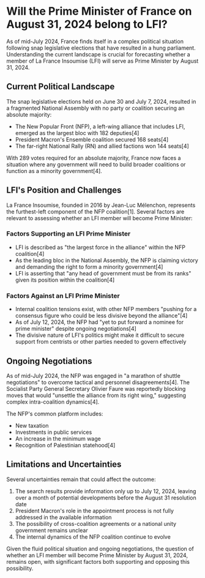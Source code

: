# Will the Prime Minister of France on August 31, 2024 belong to LFI?

As of mid-July 2024, France finds itself in a complex political situation following snap legislative elections that have resulted in a hung parliament. Understanding the current landscape is crucial for forecasting whether a member of La France Insoumise (LFI) will serve as Prime Minister by August 31, 2024.

## Current Political Landscape

The snap legislative elections held on June 30 and July 7, 2024, resulted in a fragmented National Assembly with no party or coalition securing an absolute majority:

- The New Popular Front (NFP), a left-wing alliance that includes LFI, emerged as the largest bloc with 182 deputies[4]
- President Macron's Ensemble coalition secured 168 seats[4]
- The far-right National Rally (RN) and allied factions won 144 seats[4]

With 289 votes required for an absolute majority, France now faces a situation where any government will need to build broader coalitions or function as a minority government[4].

## LFI's Position and Challenges

La France Insoumise, founded in 2016 by Jean-Luc Mélenchon, represents the furthest-left component of the NFP coalition[1]. Several factors are relevant to assessing whether an LFI member will become Prime Minister:

### Factors Supporting an LFI Prime Minister

- LFI is described as "the largest force in the alliance" within the NFP coalition[4]
- As the leading bloc in the National Assembly, the NFP is claiming victory and demanding the right to form a minority government[4]
- LFI is asserting that "any head of government must be from its ranks" given its position within the coalition[4]

### Factors Against an LFI Prime Minister

- Internal coalition tensions exist, with other NFP members "pushing for a consensus figure who could be less divisive beyond the alliance"[4]
- As of July 12, 2024, the NFP had "yet to put forward a nominee for prime minister" despite ongoing negotiations[4]
- The divisive nature of LFI's politics might make it difficult to secure support from centrists or other parties needed to govern effectively

## Ongoing Negotiations

As of mid-July 2024, the NFP was engaged in "a marathon of shuttle negotiations" to overcome tactical and personnel disagreements[4]. The Socialist Party General Secretary Olivier Faure was reportedly blocking moves that would "unsettle the alliance from its right wing," suggesting complex intra-coalition dynamics[4].

The NFP's common platform includes:
- New taxation
- Investments in public services
- An increase in the minimum wage
- Recognition of Palestinian statehood[4]

## Limitations and Uncertainties

Several uncertainties remain that could affect the outcome:

1. The search results provide information only up to July 12, 2024, leaving over a month of potential developments before the August 31 resolution date
2. President Macron's role in the appointment process is not fully addressed in the available information
3. The possibility of cross-coalition agreements or a national unity government remains unclear
4. The internal dynamics of the NFP coalition continue to evolve

Given the fluid political situation and ongoing negotiations, the question of whether an LFI member will become Prime Minister by August 31, 2024, remains open, with significant factors both supporting and opposing this possibility.